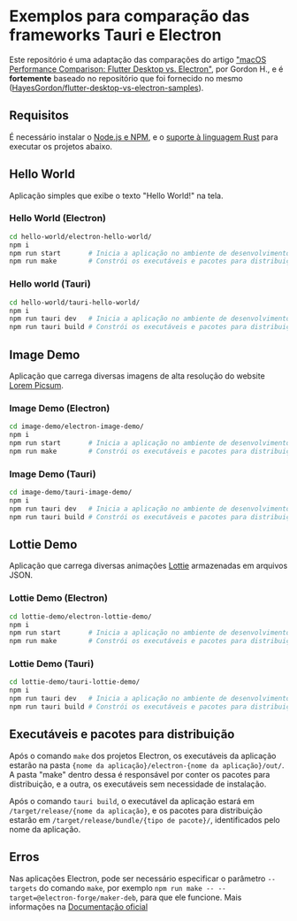 # Exemplos para comparação das frameworks Tauri e Electron

Este repositório é uma adaptação das comparações do artigo ["macOS Performance Comparison: Flutter Desktop vs. Electron"](https://getstream.io/blog/flutter-desktop-vs-electron/), por Gordon H., e é **fortemente** baseado no repositório que foi fornecido no mesmo ([HayesGordon/flutter-desktop-vs-electron-samples](https://github.com/HayesGordon/flutter-desktop-vs-electron-samples)).

## Requisitos

É necessário instalar o [Node.js e NPM](https://nodejs.org/en/download/package-manager/), e o [suporte à linguagem Rust](https://www.rust-lang.org/pt-BR/learn/get-started) para executar os projetos abaixo.

## Hello World

Aplicação simples que exibe o texto "Hello World!" na tela.

### Hello World (Electron)

```sh
cd hello-world/electron-hello-world/
npm i
npm run start       # Inicia a aplicação no ambiente de desenvolvimento
npm run make        # Constrói os executáveis e pacotes para distribuição da aplicação
```

### Hello world (Tauri)

```sh
cd hello-world/tauri-hello-world/
npm i
npm run tauri dev   # Inicia a aplicação no ambiente de desenvolvimento
npm run tauri build # Constrói os executáveis e pacotes para distribuição da aplicação
```

## Image Demo

Aplicação que carrega diversas imagens de alta resolução do website [Lorem Picsum](https://picsum.photos/).

### Image Demo (Electron)

```sh
cd image-demo/electron-image-demo/
npm i
npm run start       # Inicia a aplicação no ambiente de desenvolvimento
npm run make        # Constrói os executáveis e pacotes para distribuição da aplicação
```

### Image Demo (Tauri)

```sh
cd image-demo/tauri-image-demo/
npm i
npm run tauri dev   # Inicia a aplicação no ambiente de desenvolvimento
npm run tauri build # Constrói os executáveis e pacotes para distribuição da aplicação
```

## Lottie Demo

Aplicação que carrega diversas animações [Lottie](http://airbnb.io/lottie) armazenadas em arquivos JSON.

### Lottie Demo (Electron)

```sh
cd lottie-demo/electron-lottie-demo/
npm i
npm run start       # Inicia a aplicação no ambiente de desenvolvimento
npm run make        # Constrói os executáveis e pacotes para distribuição da aplicação
```

### Lottie Demo (Tauri)

```sh
cd lottie-demo/tauri-lottie-demo/
npm i
npm run tauri dev   # Inicia a aplicação no ambiente de desenvolvimento
npm run tauri build # Constrói os executáveis e pacotes para distribuição da aplicação
```

## Executáveis e pacotes para distribuição

Após o comando `make` dos projetos Electron, os executáveis da aplicação estarão na pasta `{nome da aplicação}/electron-{nome da aplicação}/out/`. A pasta "make" dentro dessa é responsável por conter os pacotes para distribuição, e a outra, os executáveis sem necessidade de instalação.

Após o comando `tauri build`, o executável da aplicação estará em `/target/release/{nome da aplicação}`, e os pacotes para distribuição estarão em `/target/release/bundle/{tipo de pacote}/`, identificados pelo nome da aplicação.

## Erros

Nas aplicações Electron, pode ser necessário especificar o parâmetro `--targets` do comando `make`, por exemplo `npm run make -- --target=@electron-forge/maker-deb`, para que ele funcione. Mais informações na [Documentação oficial](https://www.electronforge.io/cli#make)
